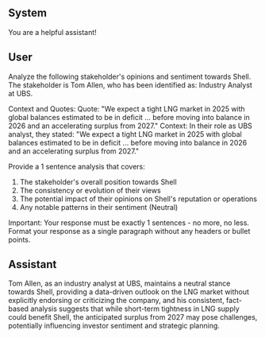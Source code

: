 ## System

You are a helpful assistant!

## User


Analyze the following stakeholder's opinions and sentiment towards Shell. The stakeholder is Tom Allen, who has been identified as: Industry Analyst at UBS.

Context and Quotes:
Quote: "We expect a tight LNG market in 2025 with global balances estimated to be in deficit ... before moving into balance in 2026 and an accelerating surplus from 2027."
Context: In their role as UBS analyst, they stated: "We expect a tight LNG market in 2025 with global balances estimated to be in deficit ... before moving into balance in 2026 and an accelerating surplus from 2027."

Provide a 1 sentence analysis that covers:
1. The stakeholder's overall position towards Shell
2. The consistency or evolution of their views
3. The potential impact of their opinions on Shell's reputation or operations
4. Any notable patterns in their sentiment (Neutral)

Important: Your response must be exactly 1 sentences - no more, no less.
Format your response as a single paragraph without any headers or bullet points.


## Assistant

Tom Allen, as an industry analyst at UBS, maintains a neutral stance towards Shell, providing a data-driven outlook on the LNG market without explicitly endorsing or criticizing the company, and his consistent, fact-based analysis suggests that while short-term tightness in LNG supply could benefit Shell, the anticipated surplus from 2027 may pose challenges, potentially influencing investor sentiment and strategic planning.

